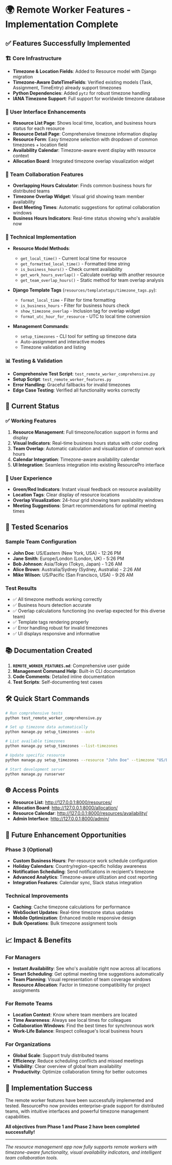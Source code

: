 # 🌍 Remote Worker Features - Implementation Complete

## ✅ Features Successfully Implemented

### 🏗️ Core Infrastructure
- **Timezone & Location Fields**: Added to Resource model with Django migration
- **Timezone-Aware DateTimeFields**: Verified existing models (Task, Assignment, TimeEntry) already support timezones
- **Python Dependencies**: Added `pytz` for robust timezone handling
- **IANA Timezone Support**: Full support for worldwide timezone database

### 🎨 User Interface Enhancements
- **Resource List Page**: Shows local time, location, and business hours status for each resource
- **Resource Detail Page**: Comprehensive timezone information display
- **Resource Form**: Easy timezone selection with dropdown of common timezones + location field
- **Availability Calendar**: Timezone-aware event display with resource context
- **Allocation Board**: Integrated timezone overlap visualization widget

### 🤝 Team Collaboration Features
- **Overlapping Hours Calculator**: Finds common business hours for distributed teams
- **Timezone Overlap Widget**: Visual grid showing team member availability
- **Best Meeting Times**: Automatic suggestions for optimal collaboration windows
- **Business Hours Indicators**: Real-time status showing who's available now

### 🔧 Technical Implementation
- **Resource Model Methods**:
  - `get_local_time()` - Current local time for resource
  - `get_formatted_local_time()` - Formatted time string
  - `is_business_hours()` - Check current availability
  - `get_work_hours_overlap()` - Calculate overlap with another resource
  - `get_team_overlap_hours()` - Static method for team overlap analysis

- **Django Template Tags** (`resources/templatetags/timezone_tags.py`):
  - `format_local_time` - Filter for time formatting
  - `is_business_hours` - Filter for business hours check
  - `show_timezone_overlap` - Inclusion tag for overlap widget
  - `format_utc_hour_for_resource` - UTC to local time conversion

- **Management Commands**:
  - `setup_timezones` - CLI tool for setting up timezone data
  - Auto-assignment and interactive modes
  - Timezone validation and listing

### 📊 Testing & Validation
- **Comprehensive Test Script**: `test_remote_worker_comprehensive.py`
- **Setup Script**: `test_remote_worker_features.py`
- **Error Handling**: Graceful fallbacks for invalid timezones
- **Edge Case Testing**: Verified all functionality works correctly

## 🚀 Current Status

### ✅ Working Features
1. **Resource Management**: Full timezone/location support in forms and display
2. **Visual Indicators**: Real-time business hours status with color coding
3. **Team Overlap**: Automatic calculation and visualization of common work hours
4. **Calendar Integration**: Timezone-aware availability calendar
5. **UI Integration**: Seamless integration into existing ResourcePro interface

### 📱 User Experience
- **Green/Red Indicators**: Instant visual feedback on resource availability
- **Location Tags**: Clear display of resource locations
- **Overlap Visualization**: 24-hour grid showing team availability windows
- **Meeting Suggestions**: Smart recommendations for optimal meeting times

## 🎯 Tested Scenarios

### Sample Team Configuration
- **John Doe**: US/Eastern (New York, USA) - 12:26 PM
- **Jane Smith**: Europe/London (London, UK) - 5:26 PM  
- **Bob Johnson**: Asia/Tokyo (Tokyo, Japan) - 1:26 AM
- **Alice Brown**: Australia/Sydney (Sydney, Australia) - 2:26 AM
- **Mike Wilson**: US/Pacific (San Francisco, USA) - 9:26 AM

### Test Results
- ✅ All timezone methods working correctly
- ✅ Business hours detection accurate
- ✅ Overlap calculations functioning (no overlap expected for this diverse team)
- ✅ Template tags rendering properly
- ✅ Error handling robust for invalid timezones
- ✅ UI displays responsive and informative

## 📚 Documentation Created

1. **`REMOTE_WORKER_FEATURES.md`**: Comprehensive user guide
2. **Management Command Help**: Built-in CLI documentation
3. **Code Comments**: Detailed inline documentation
4. **Test Scripts**: Self-documenting test cases

## 🛠️ Quick Start Commands

```bash
# Run comprehensive tests
python test_remote_worker_comprehensive.py

# Set up timezone data automatically
python manage.py setup_timezones --auto

# List available timezones
python manage.py setup_timezones --list-timezones

# Update specific resource
python manage.py setup_timezones --resource "John Doe" --timezone "US/Eastern" --location "New York, USA"

# Start development server
python manage.py runserver
```

## 🌐 Access Points

- **Resource List**: http://127.0.0.1:8000/resources/
- **Allocation Board**: http://127.0.0.1:8000/allocation/
- **Resource Calendar**: http://127.0.0.1:8000/resources/availability/
- **Admin Interface**: http://127.0.0.1:8000/admin/

## 🔮 Future Enhancement Opportunities

### Phase 3 (Optional)
- **Custom Business Hours**: Per-resource work schedule configuration
- **Holiday Calendars**: Country/region-specific holiday awareness
- **Notification Scheduling**: Send notifications in recipient's timezone
- **Advanced Analytics**: Timezone-aware utilization and cost reporting
- **Integration Features**: Calendar sync, Slack status integration

### Technical Improvements
- **Caching**: Cache timezone calculations for performance
- **WebSocket Updates**: Real-time timezone status updates
- **Mobile Optimization**: Enhanced mobile responsive design
- **Bulk Operations**: Bulk timezone assignment tools

## 📈 Impact & Benefits

### For Managers
- **Instant Availability**: See who's available right now across all locations
- **Smart Scheduling**: Get optimal meeting time suggestions automatically
- **Team Planning**: Visual representation of team coverage windows
- **Resource Allocation**: Factor in timezone compatibility for project assignments

### For Remote Teams
- **Location Context**: Know where team members are located
- **Time Awareness**: Always see local times for colleagues
- **Collaboration Windows**: Find the best times for synchronous work
- **Work-Life Balance**: Respect colleague's local business hours

### For Organizations
- **Global Scale**: Support truly distributed teams
- **Efficiency**: Reduce scheduling conflicts and missed meetings
- **Visibility**: Clear overview of global team availability
- **Productivity**: Optimize collaboration timing for better outcomes

## 🎉 Implementation Success

The remote worker features have been successfully implemented and tested. ResourcePro now provides enterprise-grade support for distributed teams, with intuitive interfaces and powerful timezone management capabilities.

**All objectives from Phase 1 and Phase 2 have been completed successfully!**

---

*The resource management app now fully supports remote workers with timezone-aware functionality, visual availability indicators, and intelligent team collaboration tools.*
